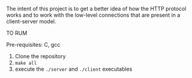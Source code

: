 The intent of this project is to get a better idea of how the HTTP protocol works and to work with the low-level connections that are present in a client-server model.

TO RUM

Pre-requisites: C, gcc

1) Clone the repository
2) ``` make all ```
3) execute the ```./server``` and ```./client``` executables
